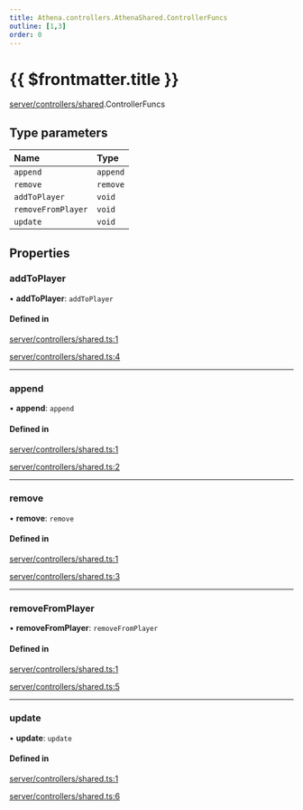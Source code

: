 ```yaml
---
title: Athena.controllers.AthenaShared.ControllerFuncs
outline: [1,3]
order: 0
---
```


# {{ $frontmatter.title }}


[server/controllers/shared](../modules/server_controllers_shared.md).ControllerFuncs

## Type parameters

| Name | Type |
| :------ | :------ |
| `append` | `append` |
| `remove` | `remove` |
| `addToPlayer` | `void` |
| `removeFromPlayer` | `void` |
| `update` | `void` |

## Properties

### addToPlayer

• **addToPlayer**: `addToPlayer`

#### Defined in

[server/controllers/shared.ts:1](https://github.com/Stuyk/altv-athena/blob/b7faa35/src/core/server/controllers/shared.ts#L1)

[server/controllers/shared.ts:4](https://github.com/Stuyk/altv-athena/blob/b7faa35/src/core/server/controllers/shared.ts#L4)

___

### append

• **append**: `append`

#### Defined in

[server/controllers/shared.ts:1](https://github.com/Stuyk/altv-athena/blob/b7faa35/src/core/server/controllers/shared.ts#L1)

[server/controllers/shared.ts:2](https://github.com/Stuyk/altv-athena/blob/b7faa35/src/core/server/controllers/shared.ts#L2)

___

### remove

• **remove**: `remove`

#### Defined in

[server/controllers/shared.ts:1](https://github.com/Stuyk/altv-athena/blob/b7faa35/src/core/server/controllers/shared.ts#L1)

[server/controllers/shared.ts:3](https://github.com/Stuyk/altv-athena/blob/b7faa35/src/core/server/controllers/shared.ts#L3)

___

### removeFromPlayer

• **removeFromPlayer**: `removeFromPlayer`

#### Defined in

[server/controllers/shared.ts:1](https://github.com/Stuyk/altv-athena/blob/b7faa35/src/core/server/controllers/shared.ts#L1)

[server/controllers/shared.ts:5](https://github.com/Stuyk/altv-athena/blob/b7faa35/src/core/server/controllers/shared.ts#L5)

___

### update

• **update**: `update`

#### Defined in

[server/controllers/shared.ts:1](https://github.com/Stuyk/altv-athena/blob/b7faa35/src/core/server/controllers/shared.ts#L1)

[server/controllers/shared.ts:6](https://github.com/Stuyk/altv-athena/blob/b7faa35/src/core/server/controllers/shared.ts#L6)
